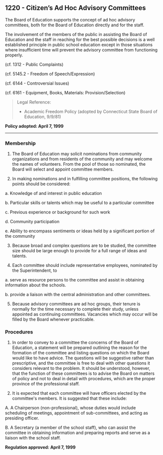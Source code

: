 ## 1220 - Citizen’s Ad Hoc Advisory Committees

The Board of Education supports the concept of ad hoc advisory committees, both for the Board of Education directly and for the staff.

The involvement of the members of the public in assisting the Board of Education and the staff in reaching for the best possible decisions is a well established principle in public school education except in those situations where insufficient time will prevent the advisory committee from functioning properly.

(cf. 1312 - Public Complaints)

(cf. 5145.2 - Freedom of Speech/Expression)

(cf. 6144 - Controversial Issues)

(cf. 6161 - Equipment, Books, Materials: Provision/Selection)

> Legal Reference:  
> 
> * Academic Freedom Policy (adopted by Connecticut State Board of Education, 9/9/81)

**Policy adopted:  April 7, 1999**

---

### Membership

1.  The Board of Education may solicit nominations from community organizations and from residents of the community and may welcome the names of volunteers.  From the pool of those so nominated, the Board will select and appoint committee members.

2.  In making nominations and in fulfilling committee positions, the following points should be considered:

  a.  Knowledge of and interest in public education

  b.  Particular skills or talents which may be useful to a particular committee

  c.  Previous experience or background for such work

  d.  Community participation

  e.  Ability to encompass sentiments or ideas held by a significant portion of the community

3.  Because broad and complex questions are to be studied, the committee size should be large enough to provide for a full range of ideas and talents.

4.  Each committee should include representative employees, nominated by the Superintendent, to

  a.  serve as resource persons to the committee and assist in obtaining information about the schools.

  b.  provide a liaison with the central administration and other committees.

5.  Because advisory committees are ad hoc groups, their tenure is normally for the time necessary to complete their study, unless appointed as continuing committees.  Vacancies which may occur will be filled by the Board whenever practicable.

### Procedures

1.  In order to convey to a committee the concerns of the Board of Education, a statement will be prepared outlining the reason for the formation of the committee and listing questions on which the Board would like to have advice. The questions will be suggestive rather than prescriptive, and the committee is free to deal with other questions it considers relevant to the problem.  It should be understood, however, that the function of these committees is to advise the Board on matters of policy and not to deal in detail with procedures, which are the proper province of the professional staff.

2.  It is expected that each committee will have officers elected by the committee's members. It is suggested that these include:

  A.  A Chairperson (non-professional), whose duties would include scheduling of meetings, appointment of sub-committees, and acting as presiding officer.

  B.  A Secretary (a member of the school staff), who can assist the committee in obtaining information and preparing reports and serve as a liaison with the school staff.

**Regulation approved:  April 7, 1999**
